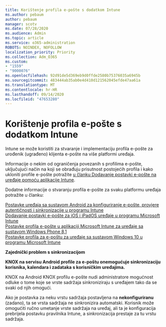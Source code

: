 ```yaml
---
title: Korištenje profila e-pošte s dodatkom Intune
ms.author: pebaum
author: pebaum
manager: scotv
ms.date: 07/28/2020
ms.audience: Admin
ms.topic: article
ms.service: o365-administration
ROBOTS: NOINDEX, NOFOLLOW
localization_priority: Priority
ms.collection: Adm_O365
ms.custom:
- "1559"
- "9000076"
ms.openlocfilehash: 92d91de5d369eb9d0ffde2580b75376035a6945b
ms.sourcegitcommit: 483444ab35ab0e4d410d121562045efde47aa61a
ms.translationtype: MT
ms.contentlocale: hr-HR
ms.lasthandoff: 09/14/2020
ms.locfileid: "47653280"
---
```

# <a name="using-email-profiles-with-intune"></a>Korištenje profila e-pošte s dodatkom Intune

Intune se može koristiti za stvaranje i implementaciju profila e-pošte za urođenik (ugrađeno) klijenta e-pošte na više platformi uređaja.

Informacije o nekim od ograničenja povezanih s profilima e-pošte, uključujući način na koji se obrađuju prisutnost postojećih profila i kako ukloniti profile e-pošte potražite [u članku Dodavanje postavki e-pošte na uređaje pomoću aplikacije Intune](https://docs.microsoft.com/intune/email-settings-configure).

Dodatne informacije o stvaranju profila e-pošte za svaku platformu uređaja potražite u članku:

[Postavke uređaja sa sustavom Android za konfiguriranje e-pošte, provjere autentičnosti i sinkronizacije u programu Intune](https://docs.microsoft.com/intune/email-settings-android)  
[Dodavanje postavki e-pošte za iOS i iPadOS uređaje u programu Microsoft Intune](https://docs.microsoft.com/intune/email-settings-ios)  
[Postavke profila e-pošte u aplikaciji Microsoft Intune za uređaje sa sustavom Windows Phone 8,1](https://docs.microsoft.com/intune/email-settings-windows-phone-8-1)  
[Postavke profila za e-poštu za uređaje sa sustavom Windows 10 u programu Microsoft Intune](https://docs.microsoft.com/intune/email-settings-windows-10)

**Zajednički problem s sinkronizacijom**

**KNOX na servisu Android profile za e-poštu onemogućuje sinkronizaciju korisnika, kalendara i zadataka s korisničkim uređajima.**

KNOX na Android KNOX profilu e-pošte nudi administratore mogućnost odluke o tome koje se vrste sadržaja sinkroniziraju s uređajem tako da se svaki od njih omogući.

Ako je postavka za neku vrstu sadržaja postavljena na **nekonfiguriranu** (zadano), ta se vrsta sadržaja ne sinkronizira automatski. Korisnik može omogućiti ručno umetanje vrste sadržaja na uređaj, ali ta je konfiguracija prebrijela postavku pravilnika Intune, a sinkronizacija prestaje za tu vrstu sadržaja.

